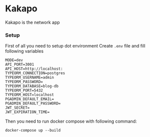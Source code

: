 # Kakapo

Kakapo is the network app

### Setup

First of all you need to setup dot environment
Create ``.env`` file and fill following variables

```
MODE=dev
API_PORT=3001
API_HOST=http://localhost:
TYPEORM_CONNECTION=postgres
TYPEORM_USERNAME=admin
TYPEORM_PASSWORD=
TYPEORM_DATABASE=blog-db
TYPEORM_PORT=5432
TYPEORM_HOST=localhost
PGADMIN_DEFAULT_EMAIL=
PGADMIN_DEFAULT_PASSWORD=
JWT_SECRET=
JWT_EXPIRATION_TIME=
```

Then you need to run docker compose with following command:
```
docker-compose up --build
```
